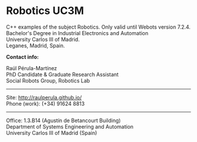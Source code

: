 Robotics UC3M
============

C++ examples of the subject Robotics. Only valid until Webots version 7.2.4. <br>
Bachelor's Degree in Industrial Electronics and Automation <br>
University Carlos III of Madrid. <br>
Leganes, Madrid, Spain.

<b>Contact info:</b>

Raúl Pérula-Martínez<br>
PhD Candidate & Graduate Research Assistant<br>
Social Robots Group, Robotics Lab<br>

---

Site: http://raulperula.github.io/ <br>
Phone (work): (+34) 91624 8813

---

Office: 1.3.B14 (Agustín de Betancourt Building)<br>
Department of Systems Engineering and Automation<br>
University Carlos III of Madrid (Spain)
